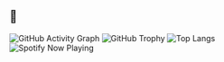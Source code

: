 ## 🚀
![GitHub Activity Graph](https://github-readme-activity-graph.vercel.app/graph?username=nabilakiswanto&theme=github-dark)
![GitHub Trophy](https://github-profile-trophy.vercel.app/?username=nabilakiswanto&theme=radical) ![Top Langs](https://github-readme-stats.vercel.app/api/top-langs/?username=nabilakiswanto&count_private=true&layout=compact&langs_count=8&theme=radical) ![Spotify Now Playing](https://novatorem-nabilakiswanto.vercel.app/api/spotify)

